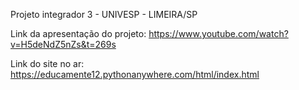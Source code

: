 Projeto integrador 3 - UNIVESP - LIMEIRA/SP

Link da apresentação do projeto: https://www.youtube.com/watch?v=H5deNdZ5nZs&t=269s

Link do site no ar: https://educamente12.pythonanywhere.com/html/index.html
